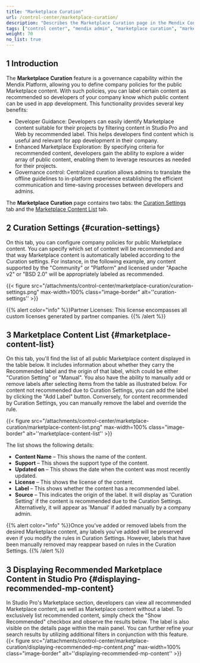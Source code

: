 ```yaml
---
title: "Marketplace Curation"
url: /control-center/marketplace-curation/
description: "Describes the Marketplace Curation page in the Mendix Control Center."
tags: ["control center", "mendix admin", "marketplace curation", "marketplace"]
weight: 70
no_list: true
---
```


## 1 Introduction

The **Marketplace Curation** feature is a governance capability within the Mendix Platform, allowing you to define company policies for the public Marketplace content. With such policies, you can label certain content as recommended so developers of your company know which public content can be used in app development. This functionality provides several key benefits:
* Developer Guidance: Developers can easily identify Marketplace content suitable for their projects by filtering content in Studio Pro and Web by recommended label. This helps developers find content which is useful and relevant for app development in their company.
* Enhanced Marketplace Exploration: By specifying criteria for recommended content, developers gain the ability to explore a wider array of public content, enabling them to leverage resources as needed for their projects.
* Governance control: Centralized curation allows admins to translate the offline guidelines to in-platform experience establishing the efficient communication and time-saving processes between developers and admins.

The **Marketplace Curation** page contains two tabs: the [Curation Settings](#curation-settings) tab and the [Marketplace Content List](#marketplace-content-list) tab.

## 2 Curation Settings {#curation-settings}

On this tab, you can configure company policies for public Marketplace content. You can specify which set of content will be recommended and that way Marketplace content is automatically labeled according to the Curation settings. For instance, in the following example, any content supported by the "Community" or "Platform" and licensed under "Apache v2" or "BSD 2.0" will be appropriately labeled as recommended.

{{< figure src="/attachments/control-center/marketplace-curation/curation-settings.png" max-width=100% class="image-border" alt=''curation-settings''  >}}

{{% alert color="info" %}}Partner Licenses: This license encompasses all custom licenses generated by partner companies. {{% /alert %}}

## 3 Marketplace Content List {#marketplace-content-list}

On this tab, you'll find the list of all public Marketplace content displayed in the table below. It includes information about whether they carry the Recommended label and the origin of that label, which could be either "Curation Setting" or "Manual".
You also have the ability to manually add or remove labels after selecting items from the table as illustrated below. For content not recommended due to Curation Settings, you can add the label by clicking the "Add Label" button. Conversely, for content recommended by Curation Settings, you can manually remove the label and override the rule.

{{< figure src="/attachments/control-center/marketplace-curation/marketplace-content-list.png" max-width=100% class="image-border" alt=''marketplace-content-list''  >}}

The list shows the following details:

* **Content Name** – This shows the name of the content.
* **Support** – This shows the support type of the content.
* **Updated on** – This shows the date when the content was most recently updated.
* **License** – This shows the license of the content.
* **Label** – This shows whether the content has a recommended label. 
* **Source** – This indicates the origin of the label. It will display as 'Curation Setting' if the content is recommended due to the Curation Settings. Alternatively, it will appear as 'Manual' if added manually by a company admin.

{{% alert color="info" %}}Once you've added or removed labels from the desired Marketplace content, any labels you've added will be preserved even if you modify the rules in Curation Settings. However, labels that have been manually removed may reappear based on rules in the Curation Settings. {{% /alert %}}

## 3 Displaying Recommended Marketplace Content in Studio Pro {#displaying-recommended-mp-content}
In Studio Pro's Marketplace section, developers can view all recommended Marketplace content, as well as Marketplace content without a label. To exclusively list recommended content, simply check the "Show Recommended" checkbox and observe the results below. The label is also visible on the details page within the main panel. You can further refine your search results by utilizing additional filters in conjunction with this feature.
{{< figure src="/attachments/control-center/marketplace-curation/displaying-recommended-mp-content.png" max-width=100% class="image-border" alt=''displaying-recommended-mp-content''  >}}
